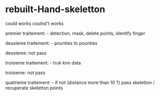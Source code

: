 # rebuilt-Hand-skeletton

could works coulnd't works

premier traitement: - detection, mask, delete points, identify finger

deuxieme traitement: - pounties to pounties

deuxieme: not pass

troisieme traitement: - truk knn data 

troisieme: not pass

quatrieme traitement: - if not (distance more than 10 ?) pass skeletton / recuperate skeletton points




